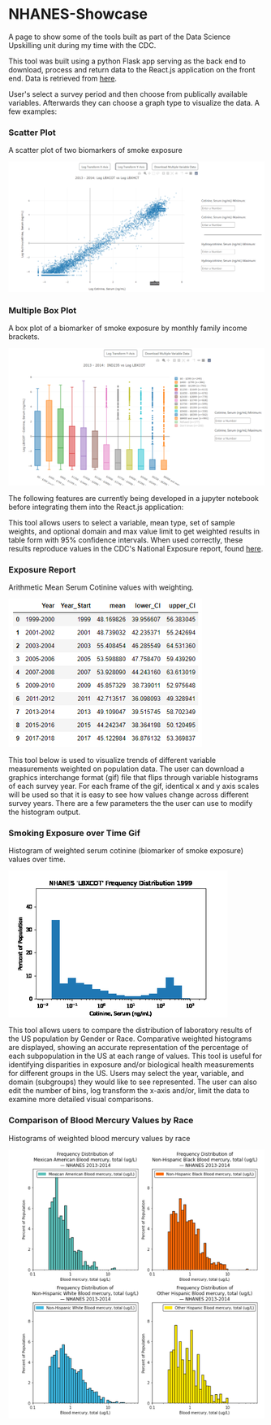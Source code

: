 # NHANES-Showcase

A page to show some of the tools built as part of the Data Science Upskilling unit during my time with the CDC.

This tool was built using a python Flask app serving as the back end to download, process and return data to the React.js application on the front end. Data is retrieved from [here](https://wwwn.cdc.gov/nchs/nhanes/Default.aspx).

User's select a survey period and then choose from publically available variables. Afterwards they can choose a graph type to visualize the data. A few examples:

### Scatter Plot

A scatter plot of two biomarkers of smoke exposure

![Scatter Plot](https://github.com/aha1994/NHANES-Showcase/blob/main/Photos/Scatter.PNG)



### Multiple Box Plot

A box plot of a biomarker of smoke exposure by monthly family income brackets.

![Box Plot](https://github.com/aha1994/NHANES-Showcase/blob/main/Photos/Box%20plot.PNG)



The following features are currently being developed in a jupyter notebook before integrating them into the React.js application:


This tool allows users to select a variable, mean type, set of sample weights, and optional domain and max value limit to get weighted results in table form with 95% confidence intervals. When used correctly, these results reproduce values in the CDC's National Exposure report, found [here](https://www.cdc.gov/exposurereport/index.html).

### Exposure Report

Arithmetic Mean Serum Cotinine values with weighting.

![Exposure Report](https://github.com/aha1994/NHANES-Showcase/blob/main/Photos/national%20expoure%20report%20match.PNG) 


This tool below is used to visualize trends of different variable measurements weighted on population data. The user can download a graphics interchange format (gif) file that flips through variable histograms of each survey year. For each frame of the gif, identical x and y axis scales will be used so that it is easy to see how values change across different survey years. There are a few parameters the the user can use to modify the histogram output.

### Smoking Exposure over Time Gif

Histogram of weighted serum cotinine (biomarker of smoke exposure) values over time.

![Exposure Gif](https://github.com/aha1994/NHANES-Showcase/blob/main/Photos/LBXCOT_histogram.gif) 


This tool allows users to compare the distribution of laboratory results of the US population by Gender or Race. Comparative weighted histograms are displayed, showing an accurate representation of the percentage of each subpopulation in the US at each range of values. This tool is useful for identifying disparities in exposure and/or biological health measurements for different groups in the US. Users may select the year, variable, and domain (subgroups) they would like to see represented. The user can also edit the number of bins, log transform the x-axis and/or, limit the data to examine more detailed visual comparisons.

### Comparison of Blood Mercury Values by Race

Histograms of weighted blood mercury values by race

![Comparison](https://github.com/aha1994/NHANES-Showcase/blob/main/Photos/Blood%20mercury%20differences.PNG) 
